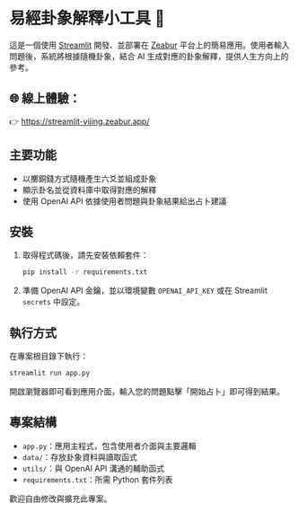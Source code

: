 # 易經卦象解釋小工具 🧧

這是一個使用 [Streamlit](https://streamlit.io/) 開發、並部署在 [Zeabur](https://zeabur.com/) 平台上的簡易應用。使用者輸入問題後，系統將根據隨機卦象，結合 AI 生成對應的卦象解釋，提供人生方向上的參考。

## 🌐 線上體驗：
👉 https://streamlit-yijing.zeabur.app/

## 主要功能

- 以擲銅錢方式隨機產生六爻並組成卦象
- 顯示卦名並從資料庫中取得對應的解釋
- 使用 OpenAI API 依據使用者問題與卦象結果給出占卜建議

## 安裝

1. 取得程式碼後，請先安裝依賴套件：

   ```bash
   pip install -r requirements.txt
   ```

2. 準備 OpenAI API 金鑰，並以環境變數 `OPENAI_API_KEY` 或在 Streamlit `secrets` 中設定。

## 執行方式

在專案根目錄下執行：

```bash
streamlit run app.py
```

開啟瀏覽器即可看到應用介面，輸入您的問題點擊「開始占卜」即可得到結果。

## 專案結構

- `app.py`：應用主程式，包含使用者介面與主要邏輯
- `data/`：存放卦象資料與讀取函式
- `utils/`：與 OpenAI API 溝通的輔助函式
- `requirements.txt`：所需 Python 套件列表

歡迎自由修改與擴充此專案。

